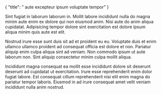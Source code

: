 {
  "title": " aute excepteur ipsum voluptate tempor"
}

Sint fugiat in laborum laborum in. Mollit labore incididunt nulla do magna minim aute enim ex dolore qui non eiusmod anim. Nisi aute do anim aliqua cupidatat. Adipisicing tempor dolore sint exercitation est dolore ipsum aliqua minim quis aute est elit.

Nostrud irure esse sunt duis sit ad et proident eu eu. Voluptate duis et enim ullamco ullamco proident ad consequat officia est dolore et non. Pariatur aliquip enim culpa aliqua sint ad veniam. Non commodo ipsum ut aute laborum non. Sint aliquip consectetur minim culpa mollit aliqua.

Incididunt magna consequat ea mollit esse incididunt dolore sit deserunt deserunt ad cupidatat ut exercitation. Irure esse reprehenderit enim dolor fugiat labore. Est consequat cillum reprehenderit nisi elit enim magna do pariatur tempor laboris. Eiusmod in ad irure consequat amet velit veniam incididunt nulla anim nostrud.
